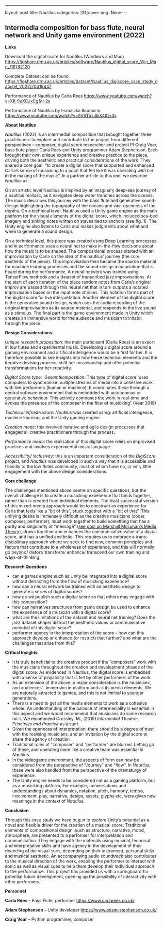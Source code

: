 ---
layout: post
title: Nautilus
categories: [31]cover-img: None---
<h2>Intermedia composition for bass flute, neural network and Unity game environment (2022)</h2>



<p></p>



<p><strong>Links</strong></p>



<p>Download the digital score for Nautilus (Windows and Mac) <a href="https://figshare.dmu.ac.uk/articles/software/Nautilus_digital_score_Win_Mac_/19762120">https://figshare.dmu.ac.uk/articles/software/Nautilus_digital_score_Win_Mac_/19762120</a></p>



<p>Complete Dataset can be found <a href="https://figshare.dmu.ac.uk/articles/dataset/Nautilus_digiscore_case_study_dataset_2022/20418447">https://figshare.dmu.ac.uk/articles/dataset/Nautilus_digiscore_case_study_dataset_2022/20418447</a></p>



<p>Performance of Nautilus by Carla Rees <a href="https://www.youtube.com/watch?v=XK-9eXCJxCg&amp;t=2s">https://www.youtube.com/watch?v=XK-9eXCJxCg&amp;t=2s</a></p>



<p>Performance of Nautilus by Franziska Baumann <a href="https://www.youtube.com/watch?v=SV6TqzJkiX4&amp;t=3s">https://www.youtube.com/watch?v=SV6TqzJkiX4&amp;t=3s</a></p>



<p><strong>About Nautilus</strong></p>



<p><em>Nautilus</em> (2022) is an intermedial composition that brought together three practitioners to explore and contribute to the project from different perspectives – composer, digital score researcher and project PI Craig Vear, bass flute player Carla Rees and Unity programmer Adam Stephenson. Each brought their own unique experience and creative practice to the piece, driving both the aesthetic and practical considerations of the work. They shared a core goal: “to create a digital score that supported and enhanced Carla’s sense of musicking to a point that felt like it was operating <em>with her</em> in the making of the music”. In a partner article to this one, we describe <em>Nautilus</em> as:</p>



<p>On an artistic level Nautilus is inspired by an imaginary deep-sea journey of a nautilus mollusc, as it navigates deep water trenches across the oceans. The music describes this journey with the bass flute and generative sound-design highlighting the topography of the oceans and vast openness of the depths. On a technical level, Nautilus used a Unity game engine as the main platform for the visual elements of the digital score, which included sea-bed imagery and sinking notes written on staves tied to anchors (see fig. 1). The Unity engine also listens to Carla and makes judgments about what and when to generate a sound design.&nbsp;</p>



<p>On a technical level, this piece was created using Deep Learning processes, and in performance uses a neural net to make in-the-flow decisions about how the music is to be shaped. The compositional process started with an improvisation by Carla on the idea of the nautilus&#8217; journey (the core aesthetic of the piece). This improvisation then became the source material for machine learning processes and the sound-design manipulation that is heard during the performance. A neural network was trained using TensorFlow methods and a dataset of transcribed jazz improvisations. At the start of each iteration of the piece random notes from Carla&#8217;s original improv are passed through this neural net that in turn outputs a notated improvisation based on the input note choices. This notation forms part of the digital score for live interpretation. Another element of the digital score is the generative sound design, which uses the audio recording of the original improvisation as its source material, and responds to the live sound as a stimulus. The final part is the game environment made in Unity which creates an immersive world for the audience and musician to inhabit through the piece.</p>



<p><strong>Design Considerations</strong></p>



<p><em>Unique research proposition</em>: the main participant (Carla Rees) is an expert in low flutes and experimental music. Developing a digital score around a gaming environment and artificial intelligence would be a first for her. It is therefore possible to see insights into how these technical elements and the iterative devising process, shift her musicianship and offer potential transformations for her creativity.</p>



<p><em>Digital Score type</em>:&nbsp; <em>Gesamtkomposition</em>. This type of digital score ‘uses computers to synchronise multiple streams of media into a cohesive work with live performers (human or machine). It coordinates these through a central software environment that is embedded with autonomous or generative behaviour. This actively composes the work in real-time and evokes the presence of the composer in the flow of musicking’. (Vear 2019)</p>



<p><em>Technical infrastructure</em>: <em>Nautilus</em> was created using: artificial intelligence, machine learning, and the Unity gaming engine.</p>



<p><em>Creation mode</em>: this involved iterative and agile design processes that engaged all creative practitioners through the process.</p>



<p><em>Performance mode</em>: the realisation of this digital score relies on improvised practices and involves experimental music language.</p>



<p><em>Accessibility/ inclusivity</em>: this is an important consideration of the <em>DigiScore</em> project, and <em>Nautilus</em> was developed in such a way that it is accessible and friendly to the low flutes community, most of whom have no, or very little engagement with the above design considerations.</p>



<p><strong>Core challenge</strong></p>



<p>The challenges mentioned above centre on specific questions, but the overall challenge is to create a musicking experience that binds together, rather than is created from individual elements. The least successful version of this mixed-media approach would be to construct an experience for Carla that feels like a “bit of this”, stuck together with a “bit of that”. This unifying desire is immensely difficult as the creative musicians (coder, composer, performer), must work together to build something that has a purity and singularity of “message” (<a href="https://digiscore.dmu.ac.uk/2022/01/17/the-digital-score-through-the-medium-and-its-message/" target="_blank" rel="noreferrer noopener">see post on Marshall McLuhan’s Media Theory</a>), draws together and enhances the communicative value of a digital score, and has a unified aesthetic. This requires us to embrace a trans-disciplinary approach where we seek to find new, common principles and factors that contribute to a wholeness of experience, and this will normally go beyond/ distort/ transform/ enhance/ transcend our own training and ways-of-thinking.</p>



<p><strong>Research Questions</strong></p>



<ul><li>can a games engine such as Unity be integrated into a digital score without detracting from the flow of musicking experience?</li><li>how can a neural network be trained with an aesthetic design to generate a series of digital scores?</li><li>how do we publish such a digital score so that others may engage with this composition?</li><li>how can narratives structures from game design be used to enhance the experience of a musician with a digital score?</li><li>what are the limitations of the dataset and neural net training? Does the jazz dataset shape/ distrort the aesthetic values or communicative potential of this digital score?</li><li>performer agency in the interpretation of the score &#8211; how can this approach develop or enhance (or restrict) that further? and what are the challenges that arise from this?</li></ul>



<p><strong>Critical Insights</strong></p>



<ul><li>It is truly beneficial to the creative product if the “composers” work with the musicians throughout the creation and development phases of the digital score. As evidenced in Nautilus, the digital score is embedded with a sense of playability that is felt by other performers of the work.</li><li>As an extension of the above, a major consideration is the musicians’, and audiences’,&nbsp; immersion in platform and all its media elements. We are naturally attracted to games, and this is not limited to younger generations.</li><li>There is a need to get all the media elements to work as a cohesive whole. An understanding of the balance of intermediality is essential in this aspect and we would recommend that musicians do some research on it. We recommend Crossley, M., (2019) <em>Intermedial Theatre: Principles and Practice </em>as a start<em>.</em></li><li>Given the openness of interpretation, there should be a degree of trust with the realising musicians, and an invitation by the digital score to share the agency of creation.</li><li>Traditional roles of “composer” and “performer” are blurred. Letting go of these, and operating more like a creative team was essential in <em>Nautilus.</em></li><li>In the videogame environment, the aspects of form can now be considered from the perspective of “Journey” and “flow”. In <em>Nautilus, </em>these were also handled from the perspective of the dramaturgy of experience.</li><li>The Unity engine needs to be considered not as a gaming platform, but as a musicking platform. For example, conversations and understandings about dynamics, notation, pitch, harmony, tempo, involvement, play, narrative, design, assets, glyphs etc, were given new meanings in the context of <em>Nautilus.</em></li></ul>



<p><strong>Conclusion</strong></p>



<p>Through this case study we have begun to explore Unity’s potential as a novel and flexible driver for the creation of a musical score. Traditional elements of compositional design, such as structure, narrative, mood, atmosphere, are presented to a performer for interpretation and communication. They engage with the materials using musical, technical and interpretative skills and have agency in the development of their decoding of the visual cues, depending on their instrument, personal skills and musical aesthetic. An accompanying audio soundtrack also contributes to the musical direction of the work, enabling the performer to interact with sonic as well as visual cues to help them develop their individual approach to the performance. This project has provided us with a springboard for potential future development, opening up the possibility of interactivity with other performers.</p>



<p><strong>Personnel </strong></p>



<p><strong>Carla Rees</strong> &#8211; Bass Flute, performer <a rel="noreferrer noopener" href="https://www.carlarees.co.uk/" target="_blank">https://www.carlarees.co.uk/</a></p>



<p><strong>Adam Stephenson</strong> &#8211; Unity developer <a rel="noreferrer noopener" href="https://www.adam-stephenson.co.uk/" target="_blank">https://www.adam-stephenson.co.uk/</a></p>



<p><strong>Craig Vear</strong> &#8211; Python programmer, composer</p>
